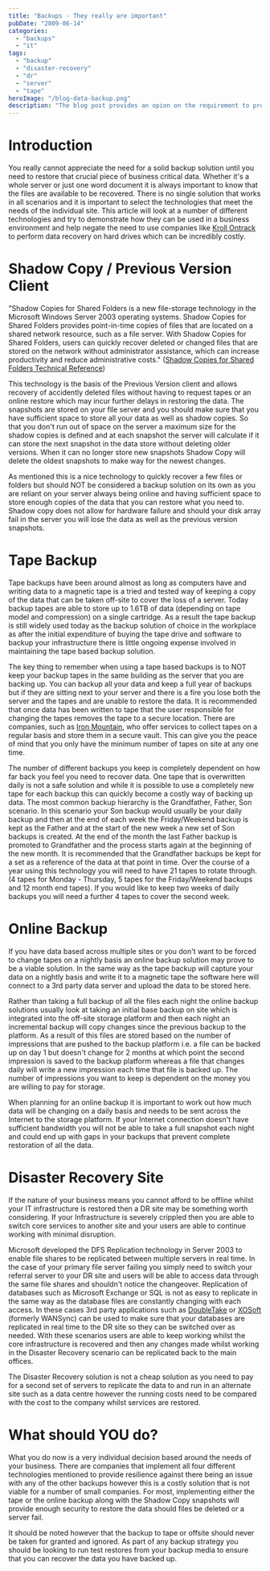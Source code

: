 ```yaml
---
title: "Backups - They really are important"
pubDate: "2009-06-14"
categories: 
  - "backups"
  - "it"
tags: 
  - "backup"
  - "disaster-recovery"
  - "dr"
  - "server"
  - "tape"
heroImage: "/blog-data-backup.png"
description: "The blog post provides an opion on the requirement to protect IT business data. It was written working for a previous IT firm and whilst the technologies have moved on the sentiment about protecting data and services is still relevant"
---
```


# Introduction

You really cannot appreciate the need for a solid backup solution until you need to restore that crucial piece of business critical data. Whether it's a whole server or just one word document it is always important to know that the files are available to be recovered. There is no single solution that works in all scenarios and it is important to select the technologies that meet the needs of the individual site. This article will look at a number of different technologies and try to demonstrate how they can be used in a business environment and help negate the need to use companies like [Kroll Ontrack](http://www.ontrackdatarecovery.co.uk) to perform data recovery on hard drives which can be incredibly costly.

# Shadow Copy / Previous Version Client

"Shadow Copies for Shared Folders is a new file-storage technology in the Microsoft Windows Server 2003 operating systems. Shadow Copies for Shared Folders provides point-in-time copies of files that are located on a shared network resource, such as a file server. With Shadow Copies for Shared Folders, users can quickly recover deleted or changed files that are stored on the network without administrator assistance, which can increase productivity and reduce administrative costs." ([Shadow Copies for Shared Folders Technical Reference](http://technet.microsoft.com/en-us/library/cc758899.aspx))

This technology is the basis of the Previous Version client and allows recovery of accidently deleted files without having to request tapes or an online restore which may incur further delays in restoring the data. The snapshots are stored on your file server and you should make sure that you have sufficient space to store all your data as well as shadow copies. So that you don't run out of space on the server a maximum size for the shadow copies is defined and at each snapshot the server will calculate if it can store the next snapshot in the data store without deleting older versions. When it can no longer store new snapshots Shadow Copy will delete the oldest snapshots to make way for the newest changes.

As mentioned this is a nice technology to quickly recover a few files or folders but should NOT be considered a backup solution on its own as you are reliant on your server always being online and having sufficient space to store enough copies of the data that you can restore what you need to. Shadow copy does not allow for hardware failure and should your disk array fail in the server you will lose the data as well as the previous version snapshots.

# Tape Backup

Tape backups have been around almost as long as computers have and writing data to a magnetic tape is a tried and tested way of keeping a copy of the data that can be taken off-site to cover the loss of a server. Today backup tapes are able to store up to 1.6TB of data (depending on tape model and compression) on a single cartridge. As a result the tape backup is still widely used today as the backup solution of choice in the workplace as after the initial expenditure of buying the tape drive and software to backup your infrastructure there is little ongoing expense involved in maintaining the tape based backup solution.

The key thing to remember when using a tape based backups is to NOT keep your backup tapes in the same building as the server that you are backing up. You can backup all your data and keep a full year of backups but if they are sitting next to your server and there is a fire you lose both the server and the tapes and are unable to restore the data. It is recommended that once data has been written to tape that the user responsible for changing the tapes removes the tape to a secure location. There are companies, such as [Iron Mountain](http://www.ironmountain.co.uk/dataprotection/vault), who offer services to collect tapes on a regular basis and store them in a secure vault. This can give you the peace of mind that you only have the minimum number of tapes on site at any one time.

The number of different backups you keep is completely dependent on how far back you feel you need to recover data. One tape that is overwritten daily is not a safe solution and while it is possible to use a completely new tape for each backup this can quickly become a costly way of backing up data. The most common backup hierarchy is the Grandfather, Father, Son scenario. In this scenario your Son backup would usually be your daily backup and then at the end of each week the Friday/Weekend backup is kept as the Father and at the start of the new week a new set of Son backups is created. At the end of the month the last Father backup is promoted to Grandfather and the process starts again at the beginning of the new month. It is recommended that the Grandfather backups be kept for a set as a reference of the data at that point in time. Over the course of a year using this technology you will need to have 21 tapes to rotate through. (4 tapes for Monday - Thursday, 5 tapes for the Friday/Weekend backups and 12 month end tapes). If you would like to keep two weeks of daily backups you will need a further 4 tapes to cover the second week.

# Online Backup

If you have data based across multiple sites or you don't want to be forced to change tapes on a nightly basis an online backup solution may prove to be a viable solution. In the same way as the tape backup will capture your data on a nightly basis and write it to a magnetic tape the software here will connect to a 3rd party data server and upload the data to be stored here.

Rather than taking a full backup of all the files each night the online backup solutions usually look at taking an initial base backup on site which is integrated into the off-site storage platform and then each night an incremental backup will copy changes since the previous backup to the platform. As a result of this files are stored based on the number of impressions that are pushed to the backup platform i.e. a file can be backed up on day 1 but doesn't change for 2 months at which point the second impression is saved to the backup platform whereas a file that changes daily will write a new impression each time that file is backed up. The number of impressions you want to keep is dependent on the money you are willing to pay for storage.

When planning for an online backup it is important to work out how much data will be changing on a daily basis and needs to be sent across the Internet to the storage platform. If your Internet connection doesn't have sufficient bandwidth you will not be able to take a full snapshot each night and could end up with gaps in your backups that prevent complete restoration of all the data.

# Disaster Recovery Site

If the nature of your business means you cannot afford to be offline whilst your IT infrastructure is restored then a DR site may be something worth considering. If your Infrastructure is severely crippled then you are able to switch core services to another site and your users are able to continue working with minimal disruption.

Microsoft developed the DFS Replication technology in Server 2003 to enable file shares to be replicated between multiple servers in real time. In the case of your primary file server failing you simply need to switch your referral server to your DR site and users will be able to access data through the same file shares and shouldn't notice the changeover. Replication of databases such as Microsoft Exchange or SQL is not as easy to replicate in the same way as the database files are constantly changing with each access. In these cases 3rd party applications such as [DoubleTake](http://www.doubletake.com) or [XOSoft](http://www.ca.com/us/products/product.aspx?id=8232) (formerly WANSync) can be used to make sure that your databases are replicated in real time to the DR site so they can be switched over as needed. With these scenarios users are able to keep working whilst the core infrastructure is recovered and then any changes made whilst working in the Disaster Recovery scenario can be replicated back to the main offices.

The Disaster Recovery solution is not a cheap solution as you need to pay for a second set of servers to replicate the data to and run in an alternate site such as a data centre however the running costs need to be compared with the cost to the company whilst services are restored.

# What should YOU do?

What you do now is a very individual decision based around the needs of your business. There are companies that implement all four different technologies mentioned to provide resilience against there being an issue with any of the other backups however this is a costly solution that is not viable for a number of small companies. For most, implementing either the tape or the online backup along with the Shadow Copy snapshots will provide enough security to restore the data should files be deleted or a server fail.

It should be noted however that the backup to tape or offsite should never be taken for granted and ignored. As part of any backup strategy you should be looking to run test restores from your backup media to ensure that you can recover the data you have backed up.
